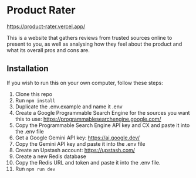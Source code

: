 # Product Rater

https://product-rater.vercel.app/

This is a website that gathers reviews from trusted sources online to present to you, as well as analysing how they feel about the product and what its overall pros and cons are.

## Installation

If you wish to run this on your own computer, follow these steps:
1. Clone this repo
2. Run `npm install`
3. Duplicate the .env.example and name it .env
4. Create a Google Programmable Search Engine for the sources you want this to use: https://programmablesearchengine.google.com/
5. Copy the Programmable Search Engine API key and CX and paste it into the .env file
6. Get a Google Gemini API key: https://ai.google.dev/
7. Copy the Gemini API key and paste it into the .env file
8. Create an Upstash account: https://upstash.com/
9. Create a new Redis database
10. Copy the Redis URL and token and paste it into the .env file.
11. Run `npm run dev`
